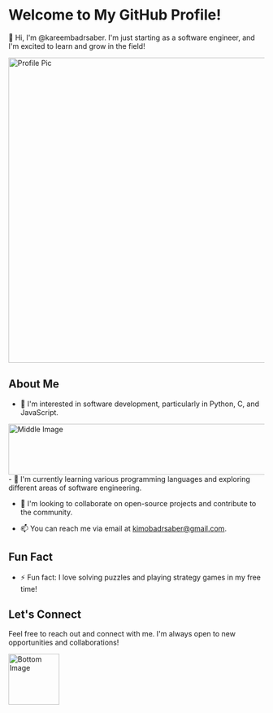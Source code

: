 # Welcome to My GitHub Profile!

👋 Hi, I'm @kareembadrsaber. I'm just starting as a software engineer, and I'm excited to learn and grow in the field!

<img src="https://i.pinimg.com/originals/53/a4/2a/53a42ad28e669b8d0193d7453387e379.jpg" alt="Profile Pic" width="600" height="600">

## About Me

- 👀 I'm interested in software development, particularly in Python, C, and JavaScript.
<img src="https://i.pinimg.com/originals/83/da/cb/83dacb7390c280d87b1af13e523a156d.jpg" alt="Middle Image" width="1000" height="100">
- 🌱 I'm currently learning various programming languages and exploring different areas of software engineering.
  
- 💞️ I'm looking to collaborate on open-source projects and contribute to the community.
  
- 📫 You can reach me via email at [kimobadrsaber@gmail.com](mailto:kimobadrsaber@gmail.com).

## Fun Fact

- ⚡ Fun fact: I love solving puzzles and playing strategy games in my free time!

## Let's Connect

Feel free to reach out and connect with me. I'm always open to new opportunities and collaborations!

<img src="https://i.pinimg.com/originals/0a/d8/ba/0ad8bacc092f5d5e1a33ab207fa5c677.jpg" alt="Bottom Image" width="100" height="100">
